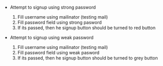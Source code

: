 - Attempt to signup using strong password
  1. Fill username using mailinator (testing mail)  
  2. Fill password field using strong pasword 
  3. If its passed, then he signup button should be turned to red button

- Attempt to signup using weak password
  1. Fill username using mailinator (testing mail)  
  2. Fill password field using weak pasword 
  3. If its passed, then he signup button should be turned to grey button